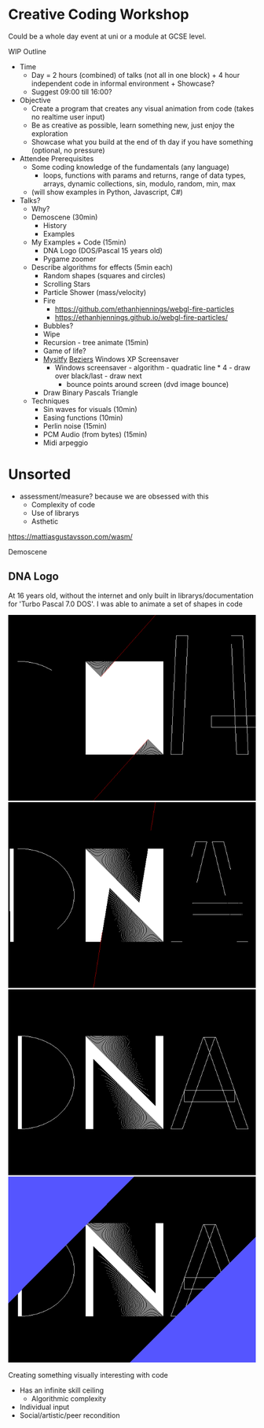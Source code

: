 Creative Coding Workshop
========================

Could be a whole day event at uni or a module at GCSE level.

WIP Outline

* Time
    * Day = 2 hours (combined) of talks (not all in one block) + 4 hour independent code in informal environment + Showcase?
    * Suggest 09:00 till 16:00?
* Objective
    * Create a program that creates any visual animation from code (takes no realtime user input)
    * Be as creative as possible, learn something new, just enjoy the exploration
    * Showcase what you build at the end of th day if you have something (optional, no pressure)
* Attendee Prerequisites
    * Some coding knowledge of the fundamentals (any language)
        * loops, functions with params and returns, range of data types, arrays, dynamic collections, sin, modulo, random, min, max
    * (will show examples in Python, Javascript, C#)
* Talks?
    * Why?
    * Demoscene (30min)
        * History
        * Examples
    * My Examples + Code (15min)
        * DNA Logo (DOS/Pascal 15 years old)
        * Pygame zoomer
    * Describe algorithms for effects (5min each)
        * Random shapes (squares and circles)
        * Scrolling Stars
        * Particle Shower (mass/velocity)
        * Fire
            * https://github.com/ethanhjennings/webgl-fire-particles
            * https://ethanhjennings.github.io/webgl-fire-particles/
        * Bubbles?
        * Wipe
        * Recursion - tree animate (15min)
        * Game of life?
        * [Mysitfy](https://www.youtube.com/watch?v=uZQr-gHyYFI) [Beziers](https://www.youtube.com/watch?v=nWYI7WxhUbU) Windows XP Screensaver
            * Windows screensaver - algorithm - quadratic line * 4 -  draw over black/last - draw next
                * bounce points around screen (dvd image bounce)
        * Draw Binary Pascals Triangle
    * Techniques
        * Sin waves for visuals (10min)
        * Easing functions (10min)
        * Perlin noise (15min)
        * PCM Audio (from bytes) (15min)
        * Midi arpeggio


Unsorted
========

* assessment/measure? because we are obsessed with this
    * Complexity of code
    * Use of librarys
    * Asthetic


https://mattiasgustavsson.com/wasm/

Demoscene

DNA Logo
--------

At 16 years old, without the internet and only built in librarys/documentation for 'Turbo Pascal 7.0 DOS'. I was able to animate a set of shapes in code

![dnalogo_000](./_images/dnalogo_000.png)
![dnalogo_001](./_images/dnalogo_001.png)
![dnalogo_002](./_images/dnalogo_002.png)
![dnalogo_003](./_images/dnalogo_003.png)

Creating something visually interesting with code 
* Has an infinite skill ceiling
    * Algorithmic complexity
* Individual input
* Social/artistic/peer recondition

